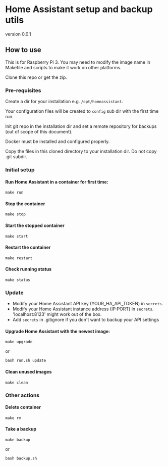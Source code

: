 # Home Assistant setup and backup utils

version 0.0.1

## How to use

This is for Raspberry Pi 3. You may need to modify the image name in Makefile and scripts to make it work on other platforms.

Clone this repo or get the zip. 

### Pre-requisites

Create a dir for your installation e.g. `/opt/homeassistant`.

Your configuration files will be created to `config` sub dir with the first time run.

Init git repo in the installation dir and set a remote repository for backups (out of scope of this document).

Docker must be installed and configured properly.

Copy the files in this cloned directory to your installation dir. Do not copy .git subdir.

### Initial setup

#### Run Home Assistant in a container for first time:

    make run

#### Stop the container

    make stop

#### Start the stopped container

    make start

#### Restart the container

    make restart

#### Check running status

    make status
    
### Update

* Modify your Home Assistant API key (YOUR_HA_API_TOKEN) in `secrets`.
* Modify your Home Assistant instance address (IP:PORT) in `secrets`. 'localhost:8123' might work out of the box.
* Add `secrets` in .gitignore if you don't want to backup your API settings

#### Upgrade Home Assistant with the newest image:

    make upgrade

or
    
    bash run.sh update

#### Clean unused images

    make clean

### Other actions

#### Delete container

    make rm

#### Take a backup

    make backup

or

    bash backup.sh

